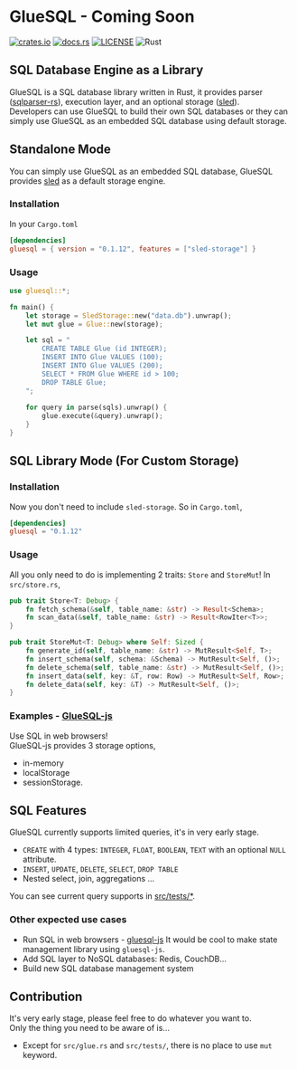 # GlueSQL - Coming Soon
[![crates.io](https://img.shields.io/crates/v/gluesql.svg)](https://crates.io/crates/gluesql)
[![docs.rs](https://docs.rs/gluesql/badge.svg)](https://docs.rs/gluesql)
[![LICENSE](https://img.shields.io/crates/l/gluesql.svg)](https://github.com/gluesql/gluesql/blob/main/LICENSE)
![Rust](https://github.com/gluesql/gluesql/workflows/Rust/badge.svg)

## SQL Database Engine as a Library
GlueSQL is a SQL database library written in Rust, it provides parser ([sqlparser-rs](https://github.com/ballista-compute/sqlparser-rs)), execution layer, and an optional storage ([sled](https://github.com/spacejam/sled)).  
Developers can use GlueSQL to build their own SQL databases or they can simply use GlueSQL as an embedded SQL database using default storage.  

## Standalone Mode
You can simply use GlueSQL as an embedded SQL database, GlueSQL provides [sled](https://github.com/spacejam/sled, "sled") as a default storage engine.

### Installation
In your `Cargo.toml`
```toml
[dependencies]
gluesql = { version = "0.1.12", features = ["sled-storage"] }
```

### Usage
```rust
use gluesql::*;

fn main() {
    let storage = SledStorage::new("data.db").unwrap();
    let mut glue = Glue::new(storage);

    let sql = "
        CREATE TABLE Glue (id INTEGER);
        INSERT INTO Glue VALUES (100);
        INSERT INTO Glue VALUES (200);
        SELECT * FROM Glue WHERE id > 100;
        DROP TABLE Glue;
    ";
    
    for query in parse(sqls).unwrap() {
        glue.execute(&query).unwrap();
    }
}
```

## SQL Library Mode (For Custom Storage)
### Installation
Now you don't need to include `sled-storage`. So in `Cargo.toml`,
```toml
[dependencies]
gluesql = "0.1.12"
```

### Usage
All you only need to do is implementing 2 traits: `Store` and `StoreMut`!
In `src/store.rs`,
```rust
pub trait Store<T: Debug> {
    fn fetch_schema(&self, table_name: &str) -> Result<Schema>;
    fn scan_data(&self, table_name: &str) -> Result<RowIter<T>>;
}

pub trait StoreMut<T: Debug> where Self: Sized {
    fn generate_id(self, table_name: &str) -> MutResult<Self, T>;
    fn insert_schema(self, schema: &Schema) -> MutResult<Self, ()>;
    fn delete_schema(self, table_name: &str) -> MutResult<Self, ()>;
    fn insert_data(self, key: &T, row: Row) -> MutResult<Self, Row>;
    fn delete_data(self, key: &T) -> MutResult<Self, ()>;
}
```

### Examples - [GlueSQL-js](https://github.com/gluesql/gluesql-js)  
Use SQL in web browsers!  
GlueSQL-js provides 3 storage options,
* in-memory
* localStorage
* sessionStorage.

## SQL Features
GlueSQL currently supports limited queries, it's in very early stage.

* `CREATE` with 4 types: `INTEGER`, `FLOAT`, `BOOLEAN`, `TEXT` with an optional `NULL` attribute.
* `INSERT`, `UPDATE`, `DELETE`, `SELECT`, `DROP TABLE`
* Nested select, join, aggregations ...

You can see current query supports in [src/tests/*](https://github.com/gluesql/gluesql/tree/main/src/tests).

### Other expected use cases
* Run SQL in web browsers - [gluesql-js](https://github.com/gluesql/gluesql-js)
It would be cool to make state management library using `gluesql-js`.
* Add SQL layer to NoSQL databases: Redis, CouchDB...
* Build new SQL database management system

## Contribution
It's very early stage, please feel free to do whatever you want to.  
Only the thing you need to be aware of is...  
- Except for `src/glue.rs` and `src/tests/`, there is no place to use `mut` keyword.  
